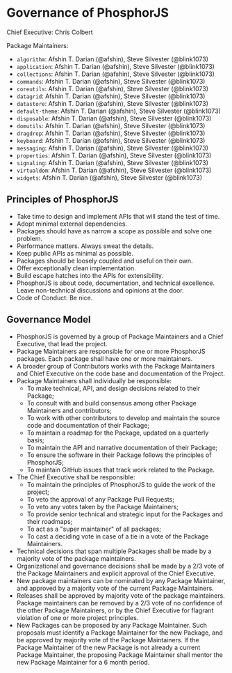 # Governance of PhosphorJS

Chief Executive: Chris Colbert

Package Maintainers:

* `algorithm`: Afshin T. Darian (@afshin), Steve Silvester (@blink1073)
* `application`: Afshin T. Darian (@afshin), Steve Silvester (@blink1073)
* `collections`: Afshin T. Darian (@afshin), Steve Silvester (@blink1073)
* `commands`: Afshin T. Darian (@afshin), Steve Silvester (@blink1073)
* `coreutils`: Afshin T. Darian (@afshin), Steve Silvester (@blink1073)
* `datagrid`: Afshin T. Darian (@afshin), Steve Silvester (@blink1073)
* `datastore`: Afshin T. Darian (@afshin), Steve Silvester (@blink1073)
* `default-theme`: Afshin T. Darian (@afshin), Steve Silvester (@blink1073)
* `disposable`: Afshin T. Darian (@afshin), Steve Silvester (@blink1073)
* `domutils`: Afshin T. Darian (@afshin), Steve Silvester (@blink1073)
* `dragdrop`: Afshin T. Darian (@afshin), Steve Silvester (@blink1073)
* `keyboard`: Afshin T. Darian (@afshin), Steve Silvester (@blink1073)
* `messaging`: Afshin T. Darian (@afshin), Steve Silvester (@blink1073)
* `properties`: Afshin T. Darian (@afshin), Steve Silvester (@blink1073)
* `signaling`: Afshin T. Darian (@afshin), Steve Silvester (@blink1073)
* `virtualdom`: Afshin T. Darian (@afshin), Steve Silvester (@blink1073)
* `widgets`: Afshin T. Darian (@afshin), Steve Silvester (@blink1073)

## Principles of PhosphorJS

* Take time to design and implement APIs that will stand the test of time.
* Adopt minimal external dependencies.
* Packages should have as narrow a scope as possible and solve one problem.
* Performance matters. Always sweat the details.
* Keep public APIs as minimal as possible.
* Packages should be loosely coupled and useful on their own.
* Offer exceptionally clean implementation.
* Build escape hatches into the APIs for extensibility.
* PhosphorJS is about code, documentation, and technical excellence. Leave
  non-technical discussions and opinions at the door.
* Code of Conduct: Be nice.

## Governance Model

* PhosphorJS is governed by a group of Package Maintainers and a Chief Executive,
  that lead the project.
* Package Maintainers are responsible for one or more PhosphorJS packages. Each
  package shall have one or more maintainers.
* A broader group of Contributors works with the Package Maintainers and Chief
  Executive on the code base and documentation of the Project.
* Package Maintainers shall individually be responsible:
  - To make technical, API, and design decisions related to their Package;
  - To consult with and build consensus among other Package Maintainers and
    contributors;
  - To work with other contributors to develop and maintain the source code and
    documentation of their Package;
  - To maintain a roadmap for the Package, updated on a quarterly basis;
  - To maintain the API and narrative documentation of their Package;
  - To ensure the software in their Package follows the principles of PhosphorJS;
  - To maintain GitHub issues that track work related to the Package.
* The Chief Executive shall be responsible:
  - To maintain the principles of PhosphorJS to guide the work of the project;
  - To veto the approval of any Package Pull Requests;
  - To veto any votes taken by the Package Maintainers;
  - To provide senior technical and strategic input for the Packages and their
    roadmaps;
  - To act as a "super maintainer" of all packages;
  - To cast a deciding vote in case of a tie in a vote of the Package
    Maintainers.
* Technical decisions that span multiple Packages shall be made by a majority
  vote of the package maintainers.
* Organizational and governance decisions shall be made by a 2/3 vote of the
  Package Maintainers and explicit approval of the Chief Executive.
* New package maintainers can be nominated by any Package Maintainer, and
  approved by a majority vote of the current Package Maintainers.
* Releases shall be approved by majority vote of the package maintainers.
  Package maintainers can be removed by a 2/3 vote of no confidence of the other
  Package Maintainers, or by the Chief Executive for flagrant violation of one
  or more project principles.
* New Packages can be proposed by any Package Maintainer. Such proposals must
  identify a Package Maintainer for the new Package, and be approved by majority
  vote of the Package Maintainers. If the Package Maintainer of the new Package
  is not already a current Package Maintainer, the proposing Package Maintainer
  shall mentor the new Package Maintainer for a 6 month period.
